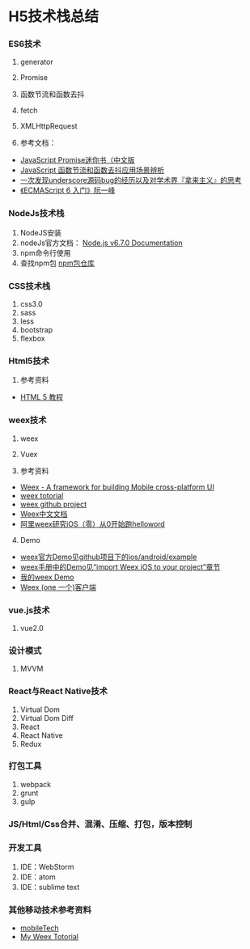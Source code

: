 # H5技术栈总结

### ES6技术
1. generator
2. Promise
3. 函数节流和函数去抖
4. fetch
5. XMLHttpRequest

3. 参考文档：
* [JavaScript Promise迷你书（中文版](http://liubin.org/promises-book/)
* [JavaScript 函数节流和函数去抖应用场景辨析](https://github.com/hanzichi/underscore-analysis/issues/20?hmsr=toutiao.io&utm_medium=toutiao.io&utm_source=toutiao.io)
* [一次发现underscore源码bug的经历以及对学术界『拿来主义』的思考](http://www.cnblogs.com/zichi/p/5331426.html)
* [《ECMAScript 6 入门》阮一峰](http://es6.ruanyifeng.com/)

### NodeJs技术栈
1. NodeJS安装
2. nodeJs官方文档：
[Node.js v6.7.0 Documentation](https://nodejs.org/dist/latest-v6.x/docs/api/)
3. npm命令行使用
4. 查找npm包
[npm包仓库](https://www.npmjs.com/)

### CSS技术栈
1. css3.0
2. sass
3. less
4. bootstrap
5. flexbox

### Html5技术
1. 参考资料
* [HTML 5 教程](http://www.w3school.com.cn/html5/index.asp)


### weex技术
1. weex
2. Vuex

3. 参考资料
* [Weex - A framework for building Mobile cross-platform UI](https://alibaba.github.io/weex)
* [weex totorial](http://alibaba.github.io/weex/doc/tutorial.html)
* [weex github project](https://github.com/alibaba/weex)
* [Weex中文文档](https://github.com/weexteam/article/wiki/Weex中文文档)
* [阿里weex研究iOS（零）从0开始跑helloword](http://www.2cto.com/kf/201608/533825.html)

4. Demo
* [weex官方Demo见github项目下的ios/android/example]((https://github.com/alibaba/weex))
* [weex手册中的Demo见“import Weex iOS to your project”章节](http://alibaba.github.io/weex/doc/tutorial.html)
* [我的weex Demo](https://github.com/firekyrin/weex-tutorial/tree/master/Sample-Code)
* [Weex (one 一个)客户端](https://github.com/dodola/WeexOne)

### vue.js技术
1. vue2.0

### 设计模式
1. MVVM


### React与React Native技术
1. Virtual Dom
2. Virtual Dom Diff
3. React
4. React Native
5. Redux

### 打包工具
1. webpack
2. grunt
3. gulp

### JS/Html/Css合并、混淆、压缩、打包，版本控制

### 开发工具
1. IDE：WebStorm
2. IDE：atom
3. IDE：sublime text 

### 其他移动技术参考资料
* [mobileTech](https://github.com/jtyjty99999/mobileTech/blob/master/README.md?hmsr=toutiao.io&utm_medium=toutiao.io&utm_source=toutiao.io)
* [My Weex Totorial](https://github.com/firekyrin/weex-tutorial)


